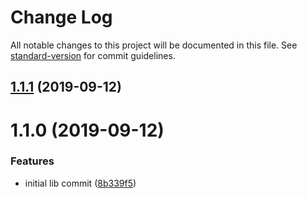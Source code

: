 # Change Log

All notable changes to this project will be documented in this file. See [standard-version](https://github.com/conventional-changelog/standard-version) for commit guidelines.

## [1.1.1](https://github.com/alexsasharegan/middleware/compare/v1.1.0...v1.1.1) (2019-09-12)



# 1.1.0 (2019-09-12)


### Features

* initial lib commit ([8b339f5](https://github.com/alexsasharegan/middleware/commit/8b339f5))
